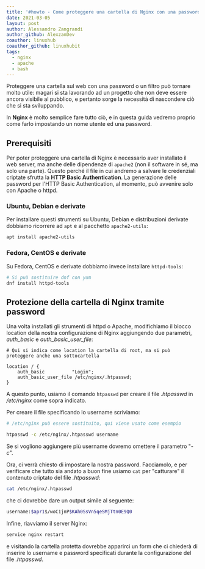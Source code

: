 ```yaml
---
title: '#howto - Come proteggere una cartella di Nginx con una password'
date: 2021-03-05
layout: post
author: Alessandro Zangrandi
author_github: AlexzanDev
coauthor: linuxhub
coauthor_github: linuxhubit
tags:
  - nginx  
  - apache  
  - bash
---
```

Proteggere una cartella sul web con una password o un filtro può tornare molto utile: magari si sta lavorando ad un progetto che non deve essere ancora visibile al pubblico, e pertanto sorge la necessità di nascondere ciò che si sta sviluppando.

In **Nginx** è molto semplice fare tutto ciò, e in questa guida vedremo proprio come farlo impostando un nome utente ed una password.

## Prerequisiti

Per poter proteggere una cartella di Nginx è necessario aver installato il web server, ma anche delle dipendenze di `apache2` (non il software in sé, ma solo una parte). Questo perché il file in cui andremo a salvare le credenziali criptate sfrutta la **HTTP Basic Authentication**. La generazione delle password per l'HTTP Basic Authentication, al momento, può avvenire solo con Apache o httpd.

### Ubuntu, Debian e derivate

Per installare questi strumenti su Ubuntu, Debian e distribuzioni derivate dobbiamo ricorrere ad `apt` e al pacchetto `apache2-utils`:

```bash
apt install apache2-utils
```

### Fedora, CentOS e derivate

Su Fedora, CentOS e derivate dobbiamo invece installare `httpd-tools`:

```bash
# Si può sostituire dnf con yum
dnf install httpd-tools
```

## Protezione della cartella di Nginx tramite password

Una volta installati gli strumenti di httpd o Apache, modifichiamo il blocco location della nostra configurazione di Nginx aggiungendo due parametri, *auth_basic* e *auth_basic_user_file*:

```nginx
# Qui si indica come location la cartella di root, ma si può proteggere anche una sottocartella

location / {
    auth_basic          "Login";
    auth_basic_user_file /etc/nginx/.htpasswd;
}
```

A questo punto, usiamo il comando `htpasswd` per creare il file *.htpasswd* in */etc/nginx* come sopra indicato.

Per creare il file specificando lo username scriviamo:

```bash
# /etc/nginx può essere sostituito, qui viene usato come esempio

htpasswd -c /etc/nginx/.htpasswd username
```

Se si vogliono aggiungere più username dovremo omettere il parametro "*-c*".

Ora, ci verrà chiesto di impostare la nostra password. Facciamolo, e per verificare che tutto sia andato a buon fine usiamo `cat` per "catturare" il contenuto criptato del file *.htpasswd*: 

```bash
cat /etc/nginx/.htpasswd
```

che ci dovrebbe dare un output simile al seguente:

```bash
username:$apr1$/woC1jnP$KAh0SsVn5qeSMjTtn0E9Q0
```

Infine, riavviamo il server Nginx:

```bash
service nginx restart
```

e visitando la cartella protetta dovrebbe apparirci un form che ci chiederà di inserire lo username e password specificati durante la configurazione del file *.htpasswd*.




